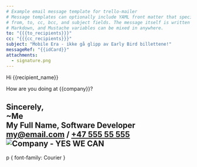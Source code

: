 ```yaml
---
# Example email message template for trello-mailer
# Message templates can optionally include YAML front matter that specifies
# from, to, cc, bcc, and subject fields. The message itself is written in
# Markdown, and Mustache variables can be mixed in anywhere.
to: "{{{to_recipients}}}"
cc: "{{{cc_recipients}}}"
subject: "Mobile Era - ikke gå glipp av Early Bird billettene!"
messageRef: "{{idCard}}"
attachments:
  - signature.png
---
```

Hi {{recipient_name}}

How are you doing at {{company}}?
  
  
Sincerely,    
~Me  
**My Full Name**, Software Developer  
[my@email.com](mailto:my@email.com) / [+47 555 55 555](callto:+4755555555)  
![Company - YES WE CAN](cid:logo-signature.png)  
---
p { font-family: Courier }
